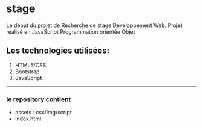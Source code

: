 # stage
Le début du projet de Recherche de stage Developpement Web. Projet réalisé en JavaScript Programmation orientée Objet

## Les technologies utilisées:
1. HTML5/CSS
2. Bootstrap
3. JavaScript

---
### le repository contient
* assets : css/img/script
* index.html

